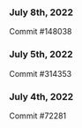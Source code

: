 ### July 8th, 2022

Commit #148038

### July 5th, 2022

Commit #314353


### July 4th, 2022

Commit #72281
